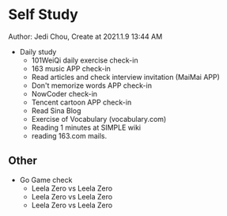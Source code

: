 # Self Study

Author: Jedi Chou, Create at 2021.1.9 13:44 AM

* Daily study
  * 101WeiQi daily exercise check-in
  * 163 music APP check-in
  * Read articles and check interview invitation (MaiMai APP)
  * Don't memorize words APP check-in
  * NowCoder check-in
  * Tencent cartoon APP check-in
  * Read Sina Blog
  * Exercise of Vocabulary (vocabulary.com)
  * Reading 1 minutes at SIMPLE wiki
  * reading 163.com mails.

## Other

* Go Game check
  * Leela Zero vs Leela Zero
  * Leela Zero vs Leela Zero
  * Leela Zero vs Leela Zero
